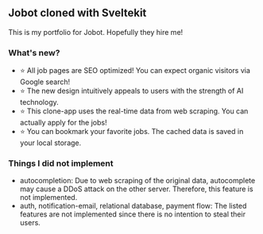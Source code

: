 ## Jobot cloned with Sveltekit
This is my portfolio for Jobot. Hopefully they hire me!

### What's new?
- ⭐️ All job pages are SEO optimized! You can expect organic visitors via Google search!
- ⭐️ The new design intuitively appeals to users with the strength of AI technology.
- ⭐️ This clone-app uses the real-time data from web scraping. You can actually apply for the jobs!
- ⭐️ You can bookmark your favorite jobs. The cached data is saved in your local storage.

### Things I did not implement
- autocompletion: Due to web scraping of the original data, autocomplete may cause a DDoS attack on the other server. Therefore, this feature is not implemented.
- auth, notification-email, relational database, payment flow: The listed features are not implemented since there is no intention to steal their users.